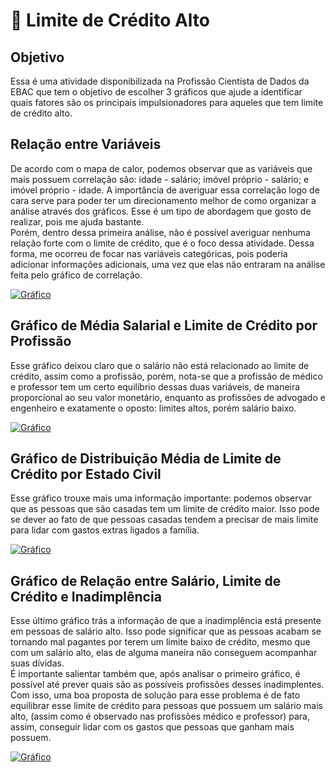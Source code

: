 # 💸 Limite de Crédito Alto
## Objetivo
Essa é uma atividade disponibilizada na Profissão Cientista de Dados da EBAC que tem o objetivo de escolher 3 gráficos que ajude a identificar quais fatores são os principais impulsionadores para aqueles que tem limite de crédito alto.

## Relação entre Variáveis 
De acordo com o mapa de calor, podemos observar que as variáveis que mais possuem correlação são: idade - salário; imóvel próprio - salário; e imóvel próprio - idade. A importância de averiguar essa correlação logo de cara serve para poder ter um direcionamento melhor de como organizar a análise através dos gráficos. Esse é um tipo de abordagem que gosto de realizar, pois me ajuda bastante. <br>
Porém, dentro dessa primeira análise, não é possível averiguar nenhuma relação forte com o limite de crédito, que é o foco dessa atividade. Dessa forma, me ocorreu de focar nas variáveis categóricas, pois poderia adicionar informações adicionais, uma vez que elas não entraram na análise feita pelo gráfico de correlação. <br>

[![Gráfico](https://img.shields.io/badge/Mapa_de_Calor-red?style=flat&logo=bar-chart&logoColor=pink)](https://github.com/MillenaThalyne/limite-credito-alto/blob/main/gr%C3%A1ficos/grafico_calor.png)

## Gráfico de Média Salarial e Limite de Crédito por Profissão
Esse gráfico deixou claro que o salário não está relacionado ao limite de crédito, assim como a profissão, porém, nota-se que a profissão de médico e professor tem um certo equilíbrio dessas duas variáveis, de maneira proporcional ao seu valor monetário, enquanto as profissões de advogado e engenheiro e exatamente o oposto: limites altos, porém salário baixo. <br>

[![Gráfico](https://img.shields.io/badge/Gráfico-blue?style=flat&logo=bar-chart&logoColor=pink)](https://github.com/MillenaThalyne/limite-credito-alto/blob/main/gr%C3%A1ficos/grafico_colunas.png)

## Gráfico de Distribuição Média de Limite de Crédito por Estado Civil
Esse gráfico trouxe mais uma informação importante: podemos observar que as pessoas que são casadas tem um limite de crédito maior. Isso pode se dever ao fato de que pessoas casadas tendem a precisar de mais limite para lidar com gastos extras ligados a família. <br>

[![Gráfico](https://img.shields.io/badge/Gráfico-pink?style=flat&logo=bar-chart&logoColor=pink)](https://github.com/MillenaThalyne/limite-credito-alto/blob/main/gr%C3%A1ficos/grafico_rosca.png)

## Gráfico de Relação entre Salário, Limite de Crédito e Inadimplência
Esse último gráfico trás a informação de que a inadimplência está presente em pessoas de salário alto. Isso pode significar que as pessoas acabam se tornando mal pagantes por terem um limite baixo de crédito, mesmo que com um salário alto, elas de alguma maneira não conseguem acompanhar suas dívidas. <br>
É importante salientar também que, após analisar o primeiro gráfico, é possível até prever quais são as possíveis profissões desses inadimplentes. <br>
Com isso, uma boa proposta de solução para esse problema é de fato equilibrar esse limite de crédito para pessoas que possuem um salário mais alto, (assim como é observado nas profissões médico e professor) para, assim, conseguir lidar com os gastos que pessoas que ganham mais possuem.  <br>

[![Gráfico](https://img.shields.io/badge/Gráfico-green?style=flat&logo=bar-chart&logoColor=pink)](https://github.com/MillenaThalyne/limite-credito-alto/blob/main/gr%C3%A1ficos/grafico_dispersao.png)


